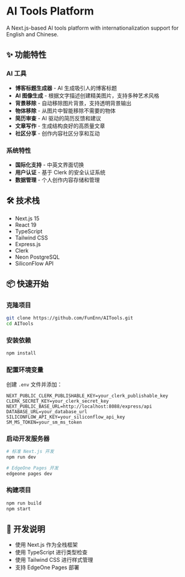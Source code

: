 # AI Tools Platform

A Next.js-based AI tools platform with internationalization support for English and Chinese.

## ✨ 功能特性

### AI 工具
- **博客标题生成器** - AI 生成吸引人的博客标题
- **AI 图像生成** - 根据文字描述创建精美图片，支持多种艺术风格
- **背景移除** - 自动移除图片背景，支持透明背景输出
- **物体移除** - 从图片中智能移除不需要的物体
- **简历审查** - AI 驱动的简历反馈和建议
- **文章写作** - 生成结构良好的高质量文章
- **社区分享** - 创作内容社区分享和互动

### 系统特性
- **国际化支持** - 中英文界面切换
- **用户认证** - 基于 Clerk 的安全认证系统
- **数据管理** - 个人创作内容存储和管理

## 🛠️ 技术栈

- Next.js 15
- React 19
- TypeScript
- Tailwind CSS
- Express.js
- Clerk
- Neon PostgreSQL
- SiliconFlow API

## 📦 快速开始

### 克隆项目
```bash
git clone https://github.com/FunEnn/AITools.git
cd AITools
```

### 安装依赖
```bash
npm install
```

### 配置环境变量
创建 `.env` 文件并添加：

```env
NEXT_PUBLIC_CLERK_PUBLISHABLE_KEY=your_clerk_publishable_key
CLERK_SECRET_KEY=your_clerk_secret_key
NEXT_PUBLIC_BASE_URL=http://localhost:8088/express/api
DATABASE_URL=your_database_url
SILICONFLOW_API_KEY=your_siliconflow_api_key
SM_MS_TOKEN=your_sm_ms_token
```

### 启动开发服务器
```bash
# 标准 Next.js 开发
npm run dev

# EdgeOne Pages 开发
edgeone pages dev
```

### 构建项目
```bash
npm run build
npm start
```

## 📝 开发说明

- 使用 Next.js 作为全栈框架
- 使用 TypeScript 进行类型检查
- 使用 Tailwind CSS 进行样式管理
- 支持 EdgeOne Pages 部署
